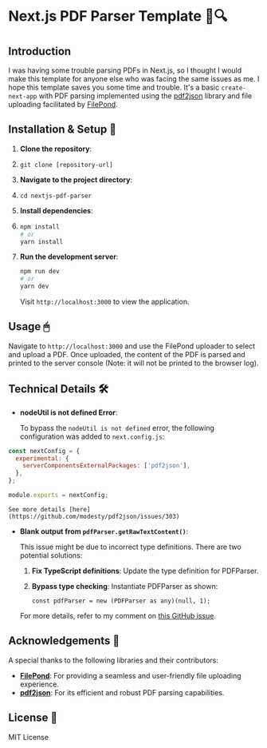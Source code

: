 # Next.js PDF Parser Template 📄🔍

## Introduction

I was having some trouble parsing PDFs in Next.js, so I thought I would make this template for anyone else who was facing the same issues as me. I hope this template saves you some time and trouble. It's a basic `create-next-app` with PDF parsing implemented using the [pdf2json](https://github.com/modesty/pdf2json) library and file uploading facilitated by [FilePond](https://github.com/pqina/react-filepond).

## Installation & Setup 🚀

1.  **Clone the repository**:
2.  `git clone [repository-url]`
3.  **Navigate to the project directory**:
4.  `cd nextjs-pdf-parser`
5.  **Install dependencies**:
6.  ```bash
    npm install
    # or
    yarn install
    ```
7.  **Run the development server**:

    ```bash
    npm run dev
    # or
    yarn dev
    ```

    Visit `http://localhost:3000` to view the application.

## Usage 🖱

Navigate to `http://localhost:3000` and use the FilePond uploader to select and upload a PDF. Once uploaded, the content of the PDF is parsed and printed to the server console (Note: it will not be printed to the browser log).

## Technical Details 🛠

- **nodeUtil is not defined Error**:

  To bypass the `nodeUtil is not defined` error, the following configuration was added to `next.config.js`:

```javascript
const nextConfig = {
  experimental: {
    serverComponentsExternalPackages: ['pdf2json'],
  },
};

module.exports = nextConfig;
```

    See more details [here](https://github.com/modesty/pdf2json/issues/303)

- **Blank output from `pdfParser.getRawTextContent()`**:

  This issue might be due to incorrect type definitions. There are two potential solutions:

  1.  **Fix TypeScript definitions**: Update the type definition for PDFParser.

  2.  **Bypass type checking**: Instantiate PDFParser as shown:

      `const pdfParser = new (PDFParser as any)(null, 1);`

  For more details, refer to my comment on [this GitHub issue](https://github.com/modesty/pdf2json/issues/273#issuecomment-1662587255).

## Acknowledgements 🙏

A special thanks to the following libraries and their contributors:

- **[FilePond](https://pqina.nl/filepond/)**: For providing a seamless and user-friendly file uploading experience.
- **[pdf2json](https://www.npmjs.com/package/pdf2json)**: For its efficient and robust PDF parsing capabilities.

## License 📜

MIT License
